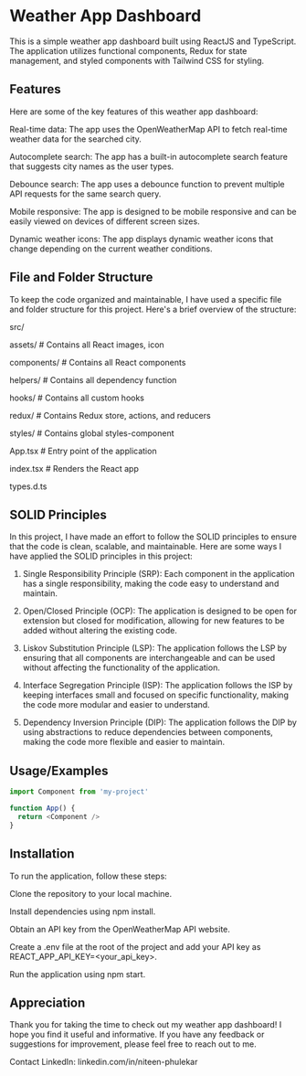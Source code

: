 
# Weather App Dashboard

This is a simple weather app dashboard built using ReactJS and TypeScript. The application utilizes functional components, Redux for state management, and styled components with Tailwind CSS for styling.


## Features

Here are some of the key features of this weather app dashboard:

Real-time data: The app uses the OpenWeatherMap API to fetch real-time weather data for the searched city.

Autocomplete search: The app has a built-in autocomplete search feature that suggests city names as the user types.

Debounce search: The app uses a debounce function to prevent multiple API requests for the same search query.

Mobile responsive: The app is designed to be mobile responsive and can be easily viewed on devices of different screen sizes.

Dynamic weather icons: The app displays dynamic weather icons that change depending on the current weather conditions.



## File and Folder Structure

To keep the code organized and maintainable, I have used a specific file and folder structure for this project. Here's a brief overview of the structure:

src/

 assets/        # Contains all React images, icon
 
 components/    # Contains all React components

 helpers/       # Contains all dependency function 

 hooks/         # Contains all custom hooks 

 redux/         # Contains Redux store, actions, and reducers
 
 styles/        # Contains global styles-component
 
 App.tsx        # Entry point of the application

 index.tsx      # Renders the React app

 types.d.ts 

## SOLID Principles



In this project, I have made an effort to follow the SOLID principles to ensure that the code is clean, scalable, and maintainable. Here are some ways I have applied the SOLID principles in this project:

1. Single Responsibility Principle (SRP): Each component in the application has a single responsibility, making the code easy to understand and maintain.

2. Open/Closed Principle (OCP): The application is designed to be open for extension but closed for modification, allowing for new features to be added without altering the existing code.

3. Liskov Substitution Principle (LSP): The application follows the LSP by ensuring that all components are interchangeable and can be used without affecting the functionality of the application.

4. Interface Segregation Principle (ISP): The application follows the ISP by keeping interfaces small and focused on specific functionality, making the code more modular and easier to understand.

5. Dependency Inversion Principle (DIP): The application follows the DIP by using abstractions to reduce dependencies between components, making the code more flexible and easier to maintain.



## Usage/Examples

```javascript
import Component from 'my-project'

function App() {
  return <Component />
}
```


## Installation
To run the application, follow these steps:

Clone the repository to your local machine.

Install dependencies using npm install.

Obtain an API key from the OpenWeatherMap API website.

Create a .env file at the root of the project and add your API key as REACT_APP_API_KEY=<your_api_key>.

Run the application using npm start.

    
## Appreciation

Thank you for taking the time to check out my weather app dashboard! I hope you find it useful and informative. If you have any feedback or suggestions for improvement, please feel free to reach out to me.

Contact
LinkedIn: linkedin.com/in/niteen-phulekar

